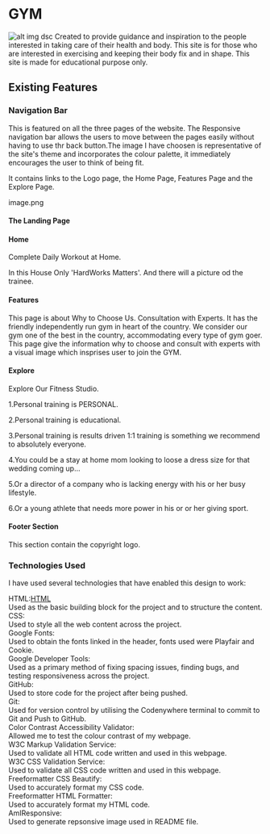  <h1>GYM</h1>

![alt img dsc](..main.jpg)
Created to provide guidance and inspiration to the people interested in taking care of their health and body. This site is for those who are interested in exercising and keeping their body fix and in shape. This site is made for educational purpose only.

<h2>Existing Features</h2>

<h3>Navigation Bar</h3>

This is featured on all the three pages of the website. The Responsive navigation bar allows the users to move between the pages easily without having to use thr back button.The image I have choosen is representative of the site's theme and incorporates the colour palette, it immediately encourages the user to think of being fit.

It contains links to the Logo page, the Home Page, Features Page and the Explore Page.

image.png

<h4>The Landing Page</h4>

<h4>Home</h4>

Complete Daily Workout at Home.

In this House Only 'HardWorks Matters'.
And there will a picture od the trainee.

<h4>Features</h4>

This page is about Why to Choose Us.
Consultation with Experts.
It has the friendly independently run gym in heart of the country. We
consider our gym one of the best in the country, accommodating every
type of gym goer. This page give the information why to choose and consult with experts with a visual image which insprises user to join the GYM.

<h4>Explore</h4>

Explore Our Fitness Studio.

1.Personal training is PERSONAL.

2.Personal training is educational.

3.Personal training is results driven 1:1 training is something we
recommend to absolutely everyone.

4.You could be a stay at home mom looking to loose a dress size for
that wedding coming up...

5.Or a director of a company who is lacking energy with his or her
busy lifestyle.

6.Or a young athlete that needs more power in his or or her giving
sport.

 <h4>Footer Section</h4>

This section contain the copyright logo.

<h3>Technologies Used</h3>

I have used several technologies that have enabled this design to work:

HTML:[HTML](https://www.html.com)<br>
Used as the basic building block for the project and to structure the content.<br>
CSS:<br>
Used to style all the web content across the project.<br>
Google Fonts:<br>
Used to obtain the fonts linked in the header, fonts used were Playfair and Cookie.<br>
Google Developer Tools:<br>
Used as a primary method of fixing spacing issues, finding bugs, and testing responsiveness across the project.<br>
GitHub:<br>
Used to store code for the project after being pushed.<br>
Git:<br>
Used for version control by utilising the Codenywhere terminal to commit to Git and Push to GitHub.<br>
Color Contrast Accessibility Validator:<br>
Allowed me to test the colour contrast of my webpage.<br>
W3C Markup Validation Service:<br>
Used to validate all HTML code written and used in this webpage.<br>
W3C CSS Validation Service:<br>
Used to validate all CSS code written and used in this webpage.<br>
Freeformatter CSS Beautify:<br>
Used to accurately format my CSS code.<br>
Freeformatter HTML Formatter:<br>
Used to accurately format my HTML code.<br>
AmIResponsive:<br>
Used to generate repsonsive image used in README file.<br>
